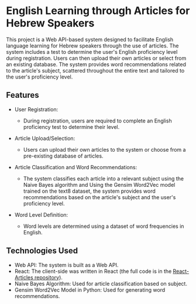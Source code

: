 # English Learning through Articles for Hebrew Speakers

This project is a Web API-based system designed to facilitate English language learning for Hebrew speakers through the use of articles. The system includes a test to determine the user's English proficiency level during registration. Users can then upload their own articles or select from an existing database. The system provides word recommendations related to the article's subject, scattered throughout the entire text and tailored to the user's proficiency level.

## Features

- User Registration:
  - During registration, users are required to complete an English proficiency test to determine their level.
  
- Article Upload/Selection:
  - Users can upload their own articles to the system or choose from a pre-existing database of articles.
  
- Article Classification and Word Recommendations:
  - The system classifies each article into a relevant subject using the Naive Bayes algorithm and  Using the Gensim Word2Vec model trained on the text8 dataset, the system provides word recommendations based on the article's subject and the user's proficiency level.
- Word Level Definition:
  - Word levels are determined using a dataset of word frequencies in English.
  
## Technologies Used

- Web API: The system is built as a Web API.
- React: The client-side was written in React (the full code is in the [React-Articles repository]([https://github.com/your-username/React-Articles](https://github.com/Efrat214/React-articles))).
- Naive Bayes Algorithm: Used for article classification based on subject.
- Gensim Word2Vec Model in Python: Used for generating word recommendations.



